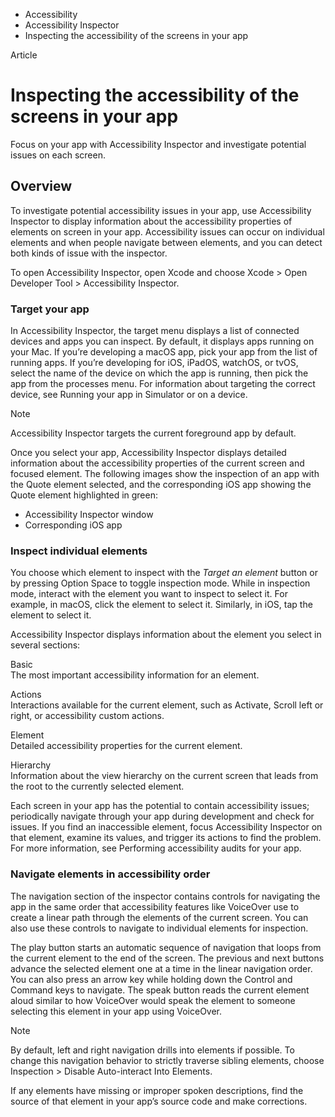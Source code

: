 

- Accessibility
- Accessibility Inspector
-  Inspecting the accessibility of the screens in your app 

Article

# Inspecting the accessibility of the screens in your app

Focus on your app with Accessibility Inspector and investigate potential issues on each screen.

## Overview

To investigate potential accessibility issues in your app, use Accessibility Inspector to display information about the accessibility properties of elements on screen in your app. Accessibility issues can occur on individual elements and when people navigate between elements, and you can detect both kinds of issue with the inspector.

To open Accessibility Inspector, open Xcode and choose Xcode \> Open Developer Tool \> Accessibility Inspector.

### Target your app

In Accessibility Inspector, the target menu displays a list of connected devices and apps you can inspect. By default, it displays apps running on your Mac. If you’re developing a macOS app, pick your app from the list of running apps. If you’re developing for iOS, iPadOS, watchOS, or tvOS, select the name of the device on which the app is running, then pick the app from the processes menu. For information about targeting the correct device, see Running your app in Simulator or on a device.

Note

Accessibility Inspector targets the current foreground app by default.

Once you select your app, Accessibility Inspector displays detailed information about the accessibility properties of the current screen and focused element. The following images show the inspection of an app with the Quote element selected, and the corresponding iOS app showing the Quote element highlighted in green:

- Accessibility Inspector window
- Corresponding iOS app

### Inspect individual elements

You choose which element to inspect with the *Target an element* button or by pressing Option Space to toggle inspection mode. While in inspection mode, interact with the element you want to inspect to select it. For example, in macOS, click the element to select it. Similarly, in iOS, tap the element to select it.

Accessibility Inspector displays information about the element you select in several sections:

Basic  
The most important accessibility information for an element.

Actions  
Interactions available for the current element, such as Activate, Scroll left or right, or accessibility custom actions.

Element  
Detailed accessibility properties for the current element.

Hierarchy  
Information about the view hierarchy on the current screen that leads from the root to the currently selected element.

Each screen in your app has the potential to contain accessibility issues; periodically navigate through your app during development and check for issues. If you find an inaccessible element, focus Accessibility Inspector on that element, examine its values, and trigger its actions to find the problem. For more information, see Performing accessibility audits for your app.

### Navigate elements in accessibility order

The navigation section of the inspector contains controls for navigating the app in the same order that accessibility features like VoiceOver use to create a linear path through the elements of the current screen. You can also use these controls to navigate to individual elements for inspection.

The play button starts an automatic sequence of navigation that loops from the current element to the end of the screen. The previous and next buttons advance the selected element one at a time in the linear navigation order. You can also press an arrow key while holding down the Control and Command keys to navigate. The speak button reads the current element aloud similar to how VoiceOver would speak the element to someone selecting this element in your app using VoiceOver.

Note

By default, left and right navigation drills into elements if possible. To change this navigation behavior to strictly traverse sibling elements, choose Inspection \> Disable Auto-interact Into Elements.

If any elements have missing or improper spoken descriptions, find the source of that element in your app’s source code and make corrections.

